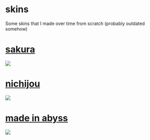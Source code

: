 # skins
Some skins that I made over time from scratch (probably outdated somehow)

# [sakura](https://drive.google.com/file/d/1BPY7vLfKXHtWaw4gCJ-ciujcsf_dE0vF/view?usp=sharing)
![](https://i.imgur.com/9DNpPLl.png)

# [nichijou](https://doggo.s-ul.eu/JVi7mfji)
![](https://puu.sh/GFr8q/77dc2fadcc.png)


# [made in abyss](https://www.reddit.com/r/OsuSkins/comments/hoak7j/std_only_made_in_abyss_hdsd_169/)
![](https://i.imgur.com/DAvpqfX.png)
